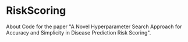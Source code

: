 # RiskScoring
About Code for the paper "A Novel Hyperparameter Search Approach for Accuracy and Simplicity in Disease Prediction Risk Scoring".
